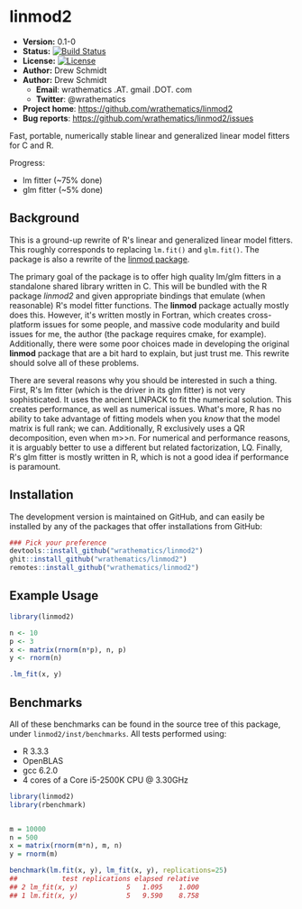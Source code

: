# linmod2

* **Version:** 0.1-0
* **Status:** [![Build Status](https://travis-ci.org/wrathematics/linmod2.png)](https://travis-ci.org/wrathematics/linmod2)
* **License:** [![License](http://img.shields.io/badge/license-BSD%202--Clause-orange.svg?style=flat)](http://opensource.org/licenses/BSD-2-Clause)
* **Author:** Drew Schmidt
* **Author:** Drew Schmidt
    - **Email**: wrathematics .AT. gmail .DOT. com
    - **Twitter**: @wrathematics
* **Project home**: https://github.com/wrathematics/linmod2
* **Bug reports**: https://github.com/wrathematics/linmod2/issues

Fast, portable, numerically stable linear and generalized linear model fitters for C and R.

Progress:
* lm fitter (~75% done)
* glm fitter (~5% done)


## Background

This is a ground-up rewrite of R's linear and generalized linear model fitters.  This roughly corresponds to replacing `lm.fit()` and `glm.fit()`. The package is also a rewrite of the [linmod package](https://github.com/wrathematics/linmod).

The primary goal of the package is to offer high quality lm/glm fitters in a standalone shared library written in C.  This will be bundled with the R package *linmod2* and given appropriate bindings that emulate (when reasonable) R's model fitter functions.  The **linmod** package actually mostly does this. However, it's written mostly in Fortran, which creates cross-platform issues for some people, and massive code modularity and build issues for me, the author (the package requires cmake, for example).  Additionally, there were some poor choices made in developing the original **linmod** package that are a bit hard to explain, but just trust me. This rewrite should solve all of these problems.

There are several reasons why you should be interested in such a thing.  First, R's lm fitter (which is the driver in its glm fitter) is not very sophisticated.  It uses the ancient LINPACK to fit the numerical solution.  This creates performance, as well as numerical issues.  What's more, R has no ability to take advantage of fitting models when you *know* that the model matrix is full rank; we can.  Additionally, R exclusively uses a QR decomposition, even when m>>n.  For numerical and performance reasons, it is arguably better to use a different but related factorization, LQ.  Finally, R's glm fitter is mostly written in R, which is not a good idea if performance is paramount.



## Installation

<!-- To install the R package, run:

```r
install.package("coop")
``` -->

The development version is maintained on GitHub, and can easily be installed by any of the packages that offer installations from GitHub:

```r
### Pick your preference
devtools::install_github("wrathematics/linmod2")
ghit::install_github("wrathematics/linmod2")
remotes::install_github("wrathematics/linmod2")
```



## Example Usage

```r
library(linmod2)

n <- 10
p <- 3
x <- matrix(rnorm(n*p), n, p)
y <- rnorm(n)

.lm_fit(x, y)
```



## Benchmarks

All of these benchmarks can be found in the source tree of this package, under `linmod2/inst/benchmarks`.  All tests performed using:

* R 3.3.3
* OpenBLAS
* gcc 6.2.0
* 4 cores of a Core i5-2500K CPU @ 3.30GHz


```r
library(linmod2)
library(rbenchmark)


m = 10000
n = 500
x = matrix(rnorm(m*n), m, n)
y = rnorm(m)

benchmark(lm.fit(x, y), lm_fit(x, y), replications=25)
##           test replications elapsed relative
## 2 lm_fit(x, y)            5   1.095    1.000
## 1 lm.fit(x, y)            5   9.590    8.758
```
